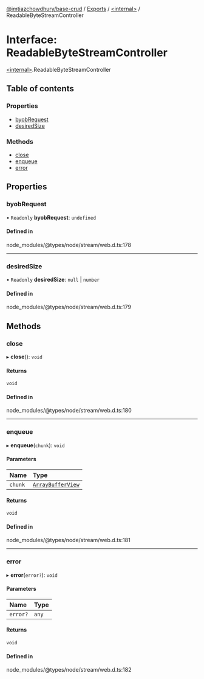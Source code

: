 [@imtiazchowdhury/base-crud](../README.md) / [Exports](../modules.md) / [\<internal\>](../modules/internal_.md) / ReadableByteStreamController

# Interface: ReadableByteStreamController

[\<internal\>](../modules/internal_.md).ReadableByteStreamController

## Table of contents

### Properties

- [byobRequest](internal_.ReadableByteStreamController.md#byobrequest)
- [desiredSize](internal_.ReadableByteStreamController.md#desiredsize)

### Methods

- [close](internal_.ReadableByteStreamController.md#close)
- [enqueue](internal_.ReadableByteStreamController.md#enqueue)
- [error](internal_.ReadableByteStreamController.md#error)

## Properties

### byobRequest

• `Readonly` **byobRequest**: `undefined`

#### Defined in

node_modules/@types/node/stream/web.d.ts:178

___

### desiredSize

• `Readonly` **desiredSize**: ``null`` \| `number`

#### Defined in

node_modules/@types/node/stream/web.d.ts:179

## Methods

### close

▸ **close**(): `void`

#### Returns

`void`

#### Defined in

node_modules/@types/node/stream/web.d.ts:180

___

### enqueue

▸ **enqueue**(`chunk`): `void`

#### Parameters

| Name | Type |
| :------ | :------ |
| `chunk` | [`ArrayBufferView`](internal_.ArrayBufferView.md) |

#### Returns

`void`

#### Defined in

node_modules/@types/node/stream/web.d.ts:181

___

### error

▸ **error**(`error?`): `void`

#### Parameters

| Name | Type |
| :------ | :------ |
| `error?` | `any` |

#### Returns

`void`

#### Defined in

node_modules/@types/node/stream/web.d.ts:182
